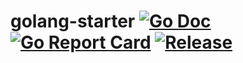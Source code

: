 # golang-starter [![Go Doc](https://img.shields.io/badge/godoc-reference-blue.svg?style=flat-square)](http://godoc.org/github.com/ngalandepunchh/golang-starter) [![Go Report Card](https://goreportcard.com/badge/github.com/ngalandepunchh/golang-starter?style=flat-square)](https://goreportcard.com/report/github.com/ngalandepunchh/golang-starter) [![Release](https://img.shields.io/github.com/release/ngalandepunchh/golang-starter.svg?style=flat-square)](https://github.com/ngalandepunchh/golang-starter/releases/latest)
